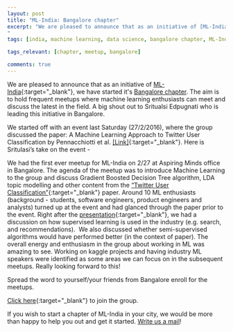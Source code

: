 ```yaml
---
layout: post
title: "ML-India: Bangalore chapter"
excerpt: "We are pleased to announce that as an initiative ​of [ML-India](http://ml-india.org/), we have started it's [Bangalore chapter](http://www.meetup.com/Machine-Learning-India-Bangalore/). The aim is to hold frequent meetups where machine learning enthusiasts can meet and discuss the latest in the field. A big shout out to Sritualsi Edpugnati who is leading this initiative in Bangalore.
"
tags: [india, machine learning, data science, bangalore chapter, ML-India, meetup]

tags_relevant: [chapter, meetup, bangalore]

comments: true
---
```


We are pleased to announce that as an initiative ​of [ML-India](http://ml-india.org/){:target="_blank"}, we have started it's [Bangalore chapter](http://www.meetup.com/Machine-Learning-India-Bangalore/). The aim is to hold frequent meetups where machine learning enthusiasts can meet and discuss the latest in the field. A big shout out to Sritualsi Edpugnati who is leading this initiative in Bangalore.

We started off with an event last Saturday (27/2/2016), where the group discussed the paper: A Machine Learning Approach to Twitter User Classification by Pennacchiotti et al. [[Link]](http://www.aaai.org/ocs/index.php/ICWSM/ICWSM11/paper/view/2886/3262){:target="_blank"}. Here is Sritulasi’s take on the event -

We had the first ever meetup for ML-India on 2/27 at Aspiring Minds office in Bangalore. The agenda of the meetup was to introduce Machine Learning to the group and discuss Gradient Boosted Decision Tree algorithm, LDA topic modelling and other content from the [“Twitter User Classification”](http://www.aaai.org/ocs/index.php/ICWSM/ICWSM11/paper/view/2886/3262){:target="_blank"} paper. Around 10 ML enthusiasts (background - students, software engineers, product engineers and analysts) turned up at the event and had glanced through the paper prior to the event. Right after the [presentation](http://www.slideshare.net/secret/3shls8NEokJiSj){:target="_blank"}, we had a discussion on how supervised learning is used in the industry (e.g. search, and recommendations).  We also discussed whether semi-supervised algorithms would have performed better (in the context of paper). The overall energy and enthusiasm in the group about working in ML was amazing to see. Working on kaggle projects and having industry ML speakers were identified as some areas we can focus on in the subsequent meetups. Really looking forward to this!

Spread the word to yourself/your friends from Bangalore enroll for the meetups.

[Click here](http://www.meetup.com/Machine-Learning-India-Bangalore/){:target="_blank"} to join the group.

If you wish to start a chapter of ML-India in your city, we would be more than happy to help you out and get it started. <a href="mailto:varun@aspiringminds.com" target="_top">Write us a mail</a>!
